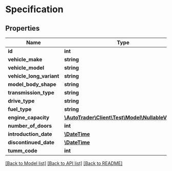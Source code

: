 # Specification

## Properties
Name | Type | Description | Notes
------------ | ------------- | ------------- | -------------
**id** | **int** |  | 
**vehicle_make** | **string** |  | [optional] 
**vehicle_model** | **string** |  | [optional] 
**vehicle_long_variant** | **string** |  | [optional] 
**model_body_shape** | **string** |  | [optional] 
**transmission_type** | **string** |  | [optional] 
**drive_type** | **string** |  | [optional] 
**fuel_type** | **string** |  | [optional] 
**engine_capacity** | [**\AutoTrader\Client\Test\Model\NullableVolume**](NullableVolume.md) |  | [optional] 
**number_of_doors** | **int** |  | [optional] 
**introduction_date** | [**\DateTime**](\DateTime.md) |  | [optional] 
**discontinued_date** | [**\DateTime**](\DateTime.md) |  | [optional] 
**tumm_code** | **int** |  | [optional] 

[[Back to Model list]](../README.md#documentation-for-models) [[Back to API list]](../README.md#documentation-for-api-endpoints) [[Back to README]](../README.md)


